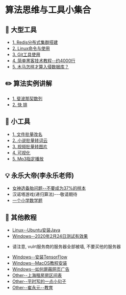 算法思维与工具小集合     
======

## :floppy_disk: 大型工具
- [1. Redis分布式集群搭建](https://github.com/KissMyLady/Tools/blob/master/note/redis_goup.md)  
- [2. Linux命令与使用](https://github.com/KissMyLady/Tools/blob/master/note/linux_com.md)    
- [3. Git工具使用](https://github.com/CyC2018/CS-Notes/blob/master/notes/Git.md)    
- [4. 简单黑客技术教程--约4000行](https://github.com/KissMyLady/Tools/blob/master/note/lv_heike.md)  
- [5. 木马怎样才算入侵数据库？](https://github.com/KissMyLady/Tools/blob/master/note/wood_horse.md)  

## :pencil2: 算法实例讲解  
 - [1. 斐波那契数列](https://github.com/KissMyLady/Tools/blob/master/algorithem/feibo.md)    
 - [2. 快 排](https://github.com/KissMyLady/Python/blob/master/Nont/Quick_Sort.md)   
 
## :wrench:  小工具
- [1. 文件批量改名](https://github.com/KissMyLady/Tools/blob/master/note/py_rename.md)    
- [2. 小说批量转词云](https://github.com/KissMyLady/Word_Cloud)  
- [3. 视频批量转图片](https://github.com/KissMyLady/Exchaneg-video-to-photo)
- [4. 可视化](https://github.com/KissMyLady/Tools/blob/master/note/date_vision.md) 
- [5. Mp3指定播放](https://github.com/KissMyLady/Tools/blob/master/note/mp3_v1.md) 


## :bulb: 永乐大帝(李永乐老师)  
- [女神选备胎问题--不要成为37%的样本](https://github.com/KissMyLady/Daily_Tools_Create/blob/master/Goddess/Goddess_test.md)  
- 汉诺塔游戏(递归算法)---敬请期待   
- [一个小学数学题](https://github.com/KissMyLady/Tools/blob/master/note/math_rq.md)      


## :watermelon: 其他教程    
- [Linux--Ubuntu安装Java](https://github.com/KissMyLady/Java/blob/master/Note/ut_install_java.md)    
- [Windows--2020年2月24日测试有效果](https://github.com/zhaoweih/Shadowsocks-Tutorial)  
* 请注意, vulrt服务商的服务器全部被墙, 不要买他的服务器    
- [Windows--安装TensorFlow](https://github.com/KissMyLady/Deep-Learning/blob/master/Note/tensorflow_install.md)   
- [Windows--MacOS教程安装](https://github.com/KissMyLady/Tools/blob/master/Word_Cloud/virtual_mac.md)  
- [Windows--如何屏蔽网页广告](https://github.com/KissMyLady/Tools/blob/master/note/adbblock.md)    
- [Other--上海租房房区间表](https://github.com/KissMyLady/Tools/blob/master/note/shanghai.md)  
- [Other--平时写的一点小句子](https://github.com/KissMyLady/Tools/blob/master/note/daily_word.md)    
- [Other--崔永元--教育](https://github.com/KissMyLady/Tools/blob/master/note/cuiyongyuan.md)  
